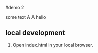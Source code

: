 #demo 2

some text
A
A
hello









## local development

1. Open index.html in your local browser.